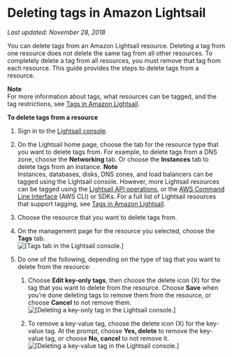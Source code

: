# Deleting tags in Amazon Lightsail<a name="amazon-lightsail-deleting-tags"></a>

 *Last updated: November 28, 2018* 

You can delete tags from an Amazon Lightsail resource\. Deleting a tag from one resource does not delete the same tag from all other resources\. To completely delete a tag from all resources, you must remove that tag from each resource\. This guide provides the steps to delete tags from a resource\.

**Note**  
For more information about tags, what resources can be tagged, and the tag restrictions, see [Tags in Amazon Lightsail](amazon-lightsail-tags.md)\.

**To delete tags from a resource**

1. Sign in to the [Lightsail console](https://lightsail.aws.amazon.com/)\.

1. On the Lightsail home page, choose the tab for the resource type that you want to delete tags from\. For example, to delete tags from a DNS zone, choose the **Networking** tab\. Or choose the **Instances** tab to delete tags from an instance\.
**Note**  
Instances, databases, disks, DNS zones, and load balancers can be tagged using the Lightsail console\. However, more Lightsail resources can be tagged using the [Lightsail API operations](https://docs.aws.amazon.com/lightsail/2016-11-28/api-reference/Welcome.html), or the [AWS Command Line Interface](https://docs.aws.amazon.com/cli/latest/reference/lightsail/) \(AWS CLI\) or SDKs\. For a full list of Lightsail resources that support tagging, see [Tags in Amazon Lightsail](amazon-lightsail-tags.md)\.

1. Choose the resource that you want to delete tags from\.

1. On the management page for the resource you selected, choose the **Tags** tab\.  
![\[Tags tab in the Lightsail console.\]](https://s3-us-west-2.amazonaws.com/parkside-localized-docs-devo/v1/en_us/b3f6d19f6c5a2810c4336f10d978ee98/images/amazon-lightsail-tags-tab.png)

1. Do one of the following, depending on the type of tag that you want to delete from the resource:

   1. Choose **Edit key\-only tags**, then choose the delete icon \(X\) for the tag that you want to delete from the resource\. Choose **Save** when you’re done deleting tags to remove them from the resource, or choose **Cancel** to not remove them\.  
![\[Deleting a key-only tag in the Lightsail console.\]](https://s3-us-west-2.amazonaws.com/parkside-localized-docs-devo/v1/en_us/b3f6d19f6c5a2810c4336f10d978ee98/images/amazon-lightsail-delete-key-only-tag.png)

   1. To remove a key\-value tag, choose the delete icon \(X\) for the key\-value tag\. At the prompt, choose **Yes, delete** to remove the key\-value tag, or choose **No, cancel** to not remove it\.  
![\[Deleting a key-value tag in the Lightsail console.\]](https://s3-us-west-2.amazonaws.com/parkside-localized-docs-devo/v1/en_us/b3f6d19f6c5a2810c4336f10d978ee98/images/amazon-lightsail-delete-key-value-tag.png)
